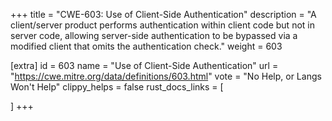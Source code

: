 +++
title = "CWE-603: Use of Client-Side Authentication"
description	= "A client/server product performs authentication within client code but not in server code, allowing server-side authentication to be bypassed via a modified client that omits the authentication check."
weight = 603

[extra]
id = 603
name = "Use of Client-Side Authentication"
url = "https://cwe.mitre.org/data/definitions/603.html"
vote = "No Help, or Langs Won't Help"
clippy_helps = false
rust_docs_links = [
	
]
+++

